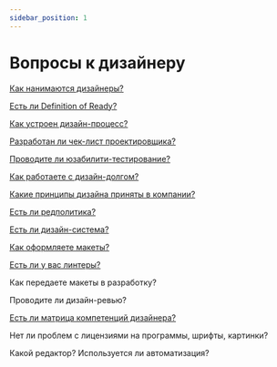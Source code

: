 ```yaml
---
sidebar_position: 1
---
```


# Вопросы к дизайнеру

[Как нанимаются дизайнеры?](./hire.md)

[Есть ли Definition of Ready?](../develop/dor.md)

[Как устроен дизайн-процесс?](./process.md)

[Разработан ли чек-лист проектировщика?](./checklist.md)

[Проводите ли юзабилити-тестирование?](../po/researches/usability)

[Как работаете с дизайн-долгом?](./debt.md)

[Какие принципы дизайна приняты в компании?](./principles.md)

[Есть ли редполитика?](./rdpk.md)

[Есть ли дизайн-система?](./ds)

[Как оформляете макеты?](./fig/index.md)

[Есть ли у вас линтеры?](./lint/index.md)

Как передаете макеты в разработку?

Проводите ли дизайн-ревью?

[Есть ли матрица компетенций дизайнера?](./matrix.md)

Нет ли проблем с лицензиями на программы, шрифты, картинки?

Какой редактор? Используется ли автоматизация?